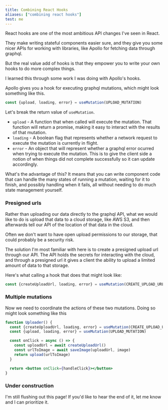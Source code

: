```yaml
---
title: Combining React Hooks
aliases: ["combining react hooks"]
test: me
---
```


React hooks are one of the most ambitious API changes I've seen in React.

They make writing stateful components easier sure, and they give you some nicer
APIs for working with libraries, like Apollo for fetching data through graphql.

But the real value add of hooks is that they empower you to write your own hooks
to do more complex things.

I learned this through some work I was doing with Apollo's hooks.

Apollo gives you a hook for executing graphql mutations, which might look
something like this.

```js
const {upload, loading, error} = useMutation(UPLOAD_MUTATION)
```

Let's break the return value of `useMutation`.
- `upload` - A function that when called will execute the mutation. That
  function will return a promise, making it easy to interact with the results of
  that mutation.
- `loading` - A boolean flag that represents whether a network request to
  execute the mutation is currently in flight.
- `error` - An object that will represent whether a graphql error ocurred when
  trying to execute the mutation. This is to give the client side a notion of
  when things did not complete successfully so it can update accordingly.

What's the advantage of this? It means that you can write component code that
can handle the many states of running a mutation, waiting for it to finish, and
possibly handling when it fails, all without needing to do much state management
yourself.

### Presigned urls

Rather than uploading our data directly to the graphql API, what we would like
to do is upload that data to a cloud storage, like AWS S3, and then afterwards
tell our API of the location of that data in the cloud.

Often we don't want to have open upload permissions to our storage, that could
probably be a security risk.

The solution I'm most familiar with here is to create a presigned upload url
through our API. The API holds the secrets for interacting with the cloud, and
through a presigned url it gives a client the ability to upload a limited amount
of data to that storage.

Here's what calling a hook that does that might look like:

```js
const {createUploadUrl, loading, error} = useMutation(CREATE_UPLOAD_URL)
```

### Multiple mutations

Now we need to coordinate the actions of these two mutations. Doing so might
look something like this

```jsx
function Uploader() {
  const {createUploadUrl, loading, error} = useMutation(CREATE_UPLOAD_URL)
  const {upload, loading, error} = useMutation(UPLOAD_MUTATION)

  const onClick = async () => {
    const uploadUrl = await createUploadUrl()
    const urlToImage = await saveImage(uploadUrl, image)
    return upload(urlToImage)
  }

  return <button onClick={handleClick}></button>
}
```

### Under construction
I'm still flushing out this page! If you'd like to hear the end of it, let me
know and I can prioritize it.

